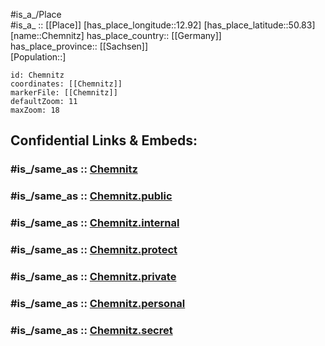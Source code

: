 ﻿---
confidential: public
isDeleted: false
location:
- 50.83
- 12.92
mapmarker: city
mapzoom:
- 7
- 12
SpocWebEntityId: 29572
tags:
- geo/City
type: City
---

#is_a_/Place  
#is_a_ :: [[Place]] 
[has_place_longitude::12.92] 
[has_place_latitude::50.83] 
[name::Chemnitz] 
has_place_country:: [[Germany]]  
has_place_province:: [[Sachsen]]  
[Population::] 



```leaflet
id: Chemnitz
coordinates: [[Chemnitz]] 
markerFile: [[Chemnitz]] 
defaultZoom: 11 
maxZoom: 18
```


## Confidential Links & Embeds: 

### #is_/same_as :: [Chemnitz](/_Standards/Earth/Continent/Europe/Europe~Central/Germany/Germany~East/Sachsen/counties~Sachsen/Chemnitz.md) 

### #is_/same_as :: [Chemnitz.public](/_public/Earth/Continent/Europe/Europe~Central/Germany/Germany~East/Sachsen/counties~Sachsen/Chemnitz.public.md) 

### #is_/same_as :: [Chemnitz.internal](/_internal/Earth/Continent/Europe/Europe~Central/Germany/Germany~East/Sachsen/counties~Sachsen/Chemnitz.internal.md) 

### #is_/same_as :: [Chemnitz.protect](/_protect/Earth/Continent/Europe/Europe~Central/Germany/Germany~East/Sachsen/counties~Sachsen/Chemnitz.protect.md) 

### #is_/same_as :: [Chemnitz.private](/_private/Earth/Continent/Europe/Europe~Central/Germany/Germany~East/Sachsen/counties~Sachsen/Chemnitz.private.md) 

### #is_/same_as :: [Chemnitz.personal](/_personal/Earth/Continent/Europe/Europe~Central/Germany/Germany~East/Sachsen/counties~Sachsen/Chemnitz.personal.md) 

### #is_/same_as :: [Chemnitz.secret](/_secret/Earth/Continent/Europe/Europe~Central/Germany/Germany~East/Sachsen/counties~Sachsen/Chemnitz.secret.md)

